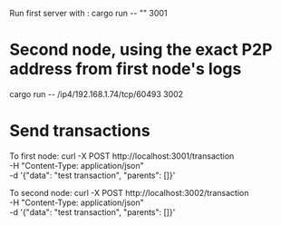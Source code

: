 Run first server with : cargo run -- "" 3001


# Second node, using the exact P2P address from first node's logs
cargo run -- /ip4/192.168.1.74/tcp/60493 3002


# Send transactions

To first node:
curl -X POST http://localhost:3001/transaction \
  -H "Content-Type: application/json" \
  -d '{"data": "test transaction", "parents": []}'

To second node:
curl -X POST http://localhost:3002/transaction \
  -H "Content-Type: application/json" \
  -d '{"data": "test transaction", "parents": []}'

